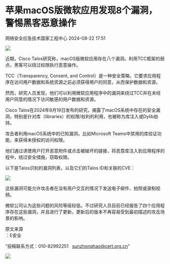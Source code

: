 #  苹果macOS版微软应用发现8个漏洞，警惕黑客恶意操作   
 网络安全应急技术国家工程中心   2024-08-22 17:51  
  
![](https://mmbiz.qpic.cn/mmbiz_jpg/GoUrACT176kKIynmxjU7vP9PgHDWriciaiayg1T9ffib5LeTZukQg7K5ZDSV1Y9gTM80khdy13DFSI9CGeM29OmcWA/640?wx_fmt=jpeg&from=appmsg "")  
  
近期，Cisco Talos研究称，macOS版微软应用存在八个漏洞。利用TCC框架的弱点，黑客可以绕过权限执行恶意操作。  
  
TCC（Transparency, Consent, and Control）是一种安全策略，它要求应用程序在访问用户数据和系统资源之前必须获得用户的同意，从而保护数据和资源。  
  
然而，研究人员发现，他们可以利用微软应用程序中的漏洞来绕过TCC并在未经用户同意的情况下访问敏感的用户数据和资源。  
  
Cisco Talos在2024年8月19日发布的研究，揭露了macOS系统中存在的安全漏洞，特别是针对库（libraries）的权限/权利的利用，也被称为库注入或Dylib劫持。  
  
攻击者利用macOS系统中的已知漏洞，比如Microsoft Teams中禁用的库验证功能，来获得未授权的访问权限。  
  
他们通过诱使用户打开恶意附件或点击被破坏的链接，将恶意库注入到应用程序的程中，绕过安全措施，窃取权限。  
  
以下是Talos识别的漏洞列表，以及它们的Talos ID和关联的CVE：  
  
![](https://mmbiz.qpic.cn/sz_mmbiz_jpg/QmbJGbR2j6x58K4V5rbbWicxZVA9R5RZxrCFcHek73bgw6Rsa868UEtJ59ib7leEt7Gf4CbXTq4nc1kvoHKoAPuA/640?wx_fmt=other&from=appmsg&tp=webp&wxfrom=5&wx_lazy=1&wx_co=1 "")  
  
  
这些漏洞可能允许攻击者在没有用户交互的情况下发送电子邮件、拍照或录制视频。  
  
微软公司认为这些问题的风险等级较低。不过研究人员目前已经报告了四个应用程序存在这些漏洞，并且进行了更新，更新后的版本不再容易受到最初描述的攻击场景的影响。  
  
  
  
原文来源  
：E安全  
  
“投稿联系方式：010-82992251   sunzhonghao@cert.org.cn”  
  
![](https://mmbiz.qpic.cn/mmbiz_jpg/GoUrACT176n1NvL0JsVSB8lNDX2FCGZjW0HGfDVnFao65ic4fx6Rv4qylYEAbia4AU3V2Zz801UlicBcLeZ6gS6tg/640?wx_fmt=other&wxfrom=5&wx_lazy=1&wx_co=1&tp=webp "")  
  
  
